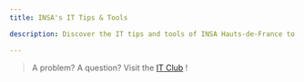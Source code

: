 ```yaml
---
title: INSA's IT Tips & Tools

description: Discover the IT tips and tools of INSA Hauts-de-France to make your student life easier

---
```




> A problem? A question? Visit the <a href="/vie-etudiante/assos-et-clubs/club-info">IT Club</a> !
